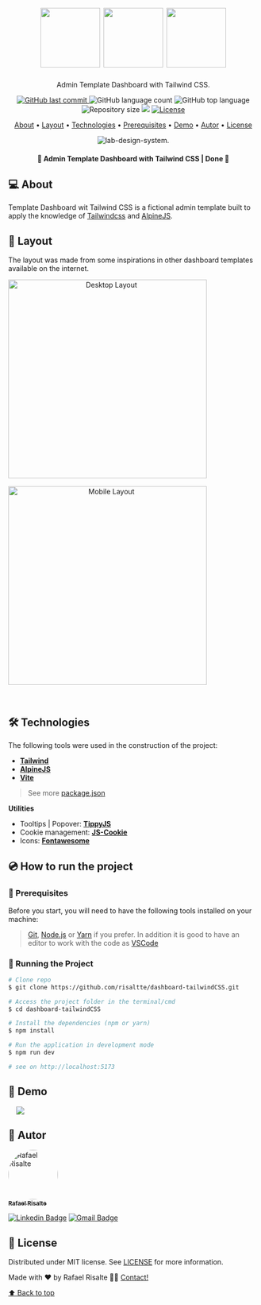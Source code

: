 <h1 align="center" id="project_name">
  <br />          
    <img height="120" width="120" src="https://cdn.jsdelivr.net/gh/devicons/devicon/icons/html5/html5-original.svg" />
    <img height="120" width="120" src="https://cdn.jsdelivr.net/gh/devicons/devicon/icons/tailwindcss/tailwindcss-plain.svg" />
    <img height="120" width="120" src="https://cdn.jsdelivr.net/gh/devicons/devicon/icons/javascript/javascript-original.svg" /> 
  <br />
</h1>

<p align="center">
 Admin Template Dashboard with Tailwind CSS.
</p>

<p align="center">
  <!-- GitHub last commit -->
  <a href="https://github.com/risaltte/dashboard-tailwindCSS/commits/master">
    <img alt="GitHub last commit" src="https://img.shields.io/github/last-commit/risaltte/design-system?color=81D8F7">
  </a>
  <!-- GitHub language count -->
  <img alt="GitHub language count" src="https://img.shields.io/github/languages/count/risaltte/design-system?color=81D8F7">
  <!-- GitHub top language -->
  <img alt="GitHub top language" src="https://img.shields.io/github/languages/top/risaltte/design-system?color=81D8F7">
  <!-- Repository size -->
  <img alt="Repository size" src="https://img.shields.io/github/repo-size/risaltte/design-system?color=81D8F7">
  <!-- Repository status -->
  <img src="https://www.repostatus.org/badges/latest/unsupported.svg">
  <!-- Link repo -->
  <a href="https://github.com/risaltte/dashboard-tailwindCSS/blob/master/LICENSE">
    <img src="https://img.shields.io/github/license/risaltte/design-system?color=81D8F7" alt="License">
  </a>
</p>

<p align="center">
 <a href="#about">About</a> •
 <a href="#layout">Layout</a> • 
 <a href="#technologies">Technologies</a> • 
 <a href="#prerequisites">Prerequisites</a> •
 <a href="#demo">Demo</a> •
 <a href="#author">Autor</a> • 
 <a href="#license">License</a>
</p>

<p align="center">
  <img src=".github/cover.png" alt="lab-design-system.">
</p>

<h4 align="center">
  	🚧 Admin Template Dashboard with Tailwind CSS | Done 🚧
</h4>

<h2 id="about">
💻 About
</h2>

Template Dashboard wit Tailwind CSS is a fictional admin template built to apply the knowledge of [Tailwindcss](https://tailwindcss.com/) and [AlpineJS](https://alpinejs.dev/).

<h2 id="layout">🎨 Layout</h2>
<p>
    The layout was made from some inspirations in other dashboard templates available on the internet.
</p>
<p align="center" style="display: flex; align-items: flex-start; justify-content: center; flex-direction: column; gap: 16px;">
  <img src=".github/img/desktop.gif" width="400px" alt="Desktop Layout">

  <img src=".github/img/mobile.gif" width="400px" alt="Mobile Layout">
</p>

<br />
<h2 id="technologies">🛠 Technologies</h2>

The following tools were used in the construction of the project:

- **[Tailwind](https://tailwindcss.com/)**
- **[AlpineJS](https://alpinejs.dev/)**
- **[Vite](https://vitejs.dev/)**

> See more [package.json](package.json)

**Utilities**


- Tooltips | Popover: **[TippyJS](https://tippyjs.bootcss.com/)**
- Cookie management: **[JS-Cookie](https://www.npmjs.com/package/js-cookie)**
- Icons: **[Fontawesome](https://fontawesome.com/)**

<h2 id="prerequisites">💿 How to run the project</h2>

### 🧰 Prerequisites

Before you start, you will need to have the following tools installed on your machine:

> [Git](https://git-scm.com), [Node.js](https://nodejs.org/en/) or [Yarn](https://yarnpkg.com/) if you prefer.
> In addition it is good to have an editor to work with the code as [VSCode](https://code.visualstudio.com/)

### 🧭 Running the Project

```bash
# Clone repo
$ git clone https://github.com/risaltte/dashboard-tailwindCSS.git

# Access the project folder in the terminal/cmd
$ cd dashboard-tailwindCSS

# Install the dependencies (npm or yarn)
$ npm install

# Run the application in development mode
$ npm run dev

# see on http://localhost:5173

```

<h2 id="demo">🧪 Demo</h2>
<a style="margin-left: 16px" href="https://risaltte.github.io/design-system/" target="_blank">
<!-- Link externo ou local(.github). -->
  <img src="https://img.shields.io/badge/github-%231877F2.svg?&style=for-the-badge&logo=github&logoColor=white&color=black" />
</a>

<h2 id="author">🦸 Autor</h2>
<a href="https://github.com/risaltte">
 <img style="border-radius: 50%;" src="https://avatars.githubusercontent.com/u/38223948?v=4" width="100px;" alt="Rafael Risalte"/>
 <br />
 <sub><b>Rafael Risalte</b></sub></a>

[![Linkedin Badge](https://img.shields.io/badge/-Linkedin-blue?style=flat-square&logo=Linkedin&logoColor=white&link=https://www.linkedin.com/in/rafaelrisalte/)](https://www.linkedin.com/in/rafaelrisalte/)
[![Gmail Badge](https://img.shields.io/badge/-Gmail-c14438?style=flat-square&logo=Gmail&logoColor=white&link=mailto:risaltte@gmail.com)](mailto:risaltte@gmail.com)

<h2 id="license">📝 License</h2>

Distributed under MIT license. See [LICENSE](LICENSE) for more information.

Made with ❤️ by Rafael Risalte 👋🏽 [Contact!](https://www.linkedin.com/in/rafaelrisalte/)

[⬆ Back to top](#project_name)<br />
